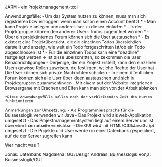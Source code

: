 JARM - ein Projektmanagement-tool

Anwendungsfälle:
	- Um das System nutzen zu können, muss man sich registrieren bzw einloggen, wenn man schon einen Account besitzt *
	- Man kann Projekte anlegen und andere User zu diesen einladen *
	- In der Projektgruppe können den anderen Usern Todos zugeordnet werden *
	- Über ein projektinternes Forum können sich die User austauschen *
	- Es existiert eine Projektübersicht, die die einzelnen Todos übersichtlich darstellt und anzeigt, wie weit ein Todo fortgeschritten 
    ist/ob ein Todo abgeschlossen ist *
	- Für die einzelnen Todos kann eine "deadline" festgelegt werden -> Ist diese überschritten, so bekommen die User Benachrichtigungen
	- Derjenige, der ein Projekt erstellt, kann den einzelnen Usern gewisse Rollen zuweisen, die festlegen, welche Rechte der User hat
	- Die User können sich private Nachrichten schicken
	- In einem öffentlichen Forum können sich alle User über Ideen austauschen und sich in Projektgruppen zusammenfinden
	- Mit einem auf der Website integrierten Browsergame mit Drachen und Elfen kann man sich von der Arbeit ablenken

	*Diese Anwendungsfälle sollen nach der verbleibenden Zeit des Kurses funktionieren

Anmerkungen zur Umsetzung:
	- Als Programmiersprache für die Buisnesslogik verwenden wir Java
	- Das Projekt wird als web-Applikation umgesetzt
	- Das Projektmanagementsystem liegt auf einem Server und ist über eine Internetseite erreichbar
	- Die GUI wird mit HTML/CSS/JavaScript umgesetzt
	- Die Projekte und User werden in einer Datenbank gespeichert, auf die der Server zugreifen kann



Wer macht was ?

Jonas: Datenbank
Magdalena: GUI/Design
Andreas: Buisnesslogik
Ronja: Buisnesslogik/GUI
